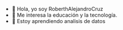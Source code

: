- 👋 Hola, yo soy RoberthAlejandroCruz
- 👀 Me interesa la educación y la tecnología.
- 🌱 Estoy aprendiendo analisis de datos


<!---
RoberthAlejandroCruz/RoberthAlejandroCruz is a ✨ special ✨ repository because its `README.md` (this file) appears on your GitHub profile.
You can click the Preview link to take a look at your changes.
--->
